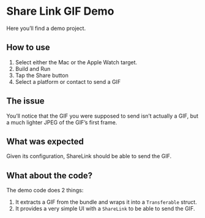 #  Share Link GIF Demo

Here you’ll find a demo project.

## How to use

1. Select either the Mac or the Apple Watch target.
2. Build and Run
3. Tap the Share button
4. Select a platform or contact to send a GIF

## The issue

You’ll notice that the GIF you were supposed to send isn’t actually a GIF, but a much lighter JPEG of the GIF’s first frame.

## What was expected

Given its configuration, ShareLink should be able to send the GIF.

## What about the code?

The demo code does 2 things:

1. It extracts a GIF from the bundle and wraps it into a `Transferable` struct.
2. It provides a very simple UI with a `ShareLink` to be able to send the GIF.